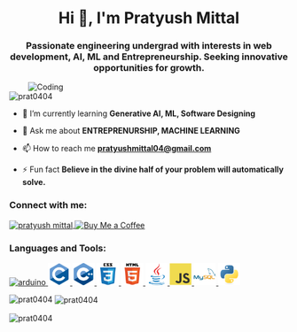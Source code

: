 <h1 align="center">Hi 👋, I'm Pratyush Mittal</h1>
<h3 align="center">Passionate engineering undergrad with interests in web development, AI, ML and Entrepreneurship. Seeking innovative opportunities for growth.</h3>

<img align="right" alt="Coding" width="470" src ="https://raw.githubusercontent.com/TheDudeThatCode/TheDudeThatCode/master/Assets/Designer.gif">

<p align="left"> <img src="https://komarev.com/ghpvc/?username=prat0404&label=Profile%20views&color=0e75b6&style=flat" alt="prat0404" /> </p>


- 🌱 I’m currently learning **Generative AI, ML, Software Designing**

- 💬 Ask me about **ENTREPRENURSHIP, MACHINE LEARNING**

- 📫 How to reach me **pratyushmittal04@gmail.com**

- ⚡ Fun fact **Believe in the divine half of your problem will automatically solve.**

<h3 align="left">Connect with me:</h3>
<p align="left">
  <a href="https://www.linkedin.com/in/pratyush-mittal/" target="blank">
    <img align="center" src="https://raw.githubusercontent.com/rahuldkjain/github-profile-readme-generator/master/src/images/icons/Social/linked-in-alt.svg" alt="pratyush mittal" height="30" width="40" />
  </a>
  <a href="https://buymeacoffee.com/prat0404" target="blank">
    <img align="center" src="https://www.buymeacoffee.com/assets/img/custom_images/yellow_img.png" alt="Buy Me a Coffee" height="50" width="210" />
  </a>
</p>


<h3 align="left">Languages and Tools:</h3>
<p align="left"> <a href="https://www.arduino.cc/" target="_blank" rel="noreferrer"> <img src="https://cdn.worldvectorlogo.com/logos/arduino-1.svg" alt="arduino" width="40" height="40"/> </a> <a href="https://www.cprogramming.com/" target="_blank" rel="noreferrer"> <img src="https://raw.githubusercontent.com/devicons/devicon/master/icons/c/c-original.svg" alt="c" width="40" height="40"/> </a> <a href="https://www.w3schools.com/cpp/" target="_blank" rel="noreferrer"> <img src="https://raw.githubusercontent.com/devicons/devicon/master/icons/cplusplus/cplusplus-original.svg" alt="cplusplus" width="40" height="40"/> </a> <a href="https://www.w3schools.com/css/" target="_blank" rel="noreferrer"> <img src="https://raw.githubusercontent.com/devicons/devicon/master/icons/css3/css3-original-wordmark.svg" alt="css3" width="40" height="40"/> </a> <a href="https://www.w3.org/html/" target="_blank" rel="noreferrer"> <img src="https://raw.githubusercontent.com/devicons/devicon/master/icons/html5/html5-original-wordmark.svg" alt="html5" width="40" height="40"/> </a> <a href="https://www.java.com" target="_blank" rel="noreferrer"> <img src="https://raw.githubusercontent.com/devicons/devicon/master/icons/java/java-original.svg" alt="java" width="40" height="40"/> </a> <a href="https://developer.mozilla.org/en-US/docs/Web/JavaScript" target="_blank" rel="noreferrer"> <img src="https://raw.githubusercontent.com/devicons/devicon/master/icons/javascript/javascript-original.svg" alt="javascript" width="40" height="40"/> </a> <a href="https://www.mysql.com/" target="_blank" rel="noreferrer"> <img src="https://raw.githubusercontent.com/devicons/devicon/master/icons/mysql/mysql-original-wordmark.svg" alt="mysql" width="40" height="40"/> </a> <a href="https://www.python.org" target="_blank" rel="noreferrer"> <img src="https://raw.githubusercontent.com/devicons/devicon/master/icons/python/python-original.svg" alt="python" width="40" height="40"/> </a> </p>

<p><img align="left" src="https://github-readme-stats.vercel.app/api/top-langs?username=prat0404&show_icons=true&locale=en&layout=compact" alt="prat0404" /></p>

<p>&nbsp;<img align="center" src="https://github-readme-stats.vercel.app/api?username=prat0404&show_icons=true&locale=en" alt="prat0404" /></p>

<p><img align="center" src="https://github-readme-streak-stats.herokuapp.com/?user=prat0404&" alt="prat0404" /></p>

